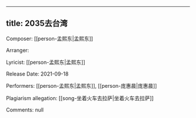 
---
title: 2035去台湾
---
Composer: [[person-孟熙东|孟熙东]]

Arranger: 

Lyricist: [[person-孟熙东|孟熙东]]

Release Date: 2021-09-18

Performers: [[person-孟熙东|孟熙东]], [[person-庞惠晨|庞惠晨]]

Plagiarism allegation:
[[song-坐着火车去拉萨|坐着火车去拉萨]]

Comments:
null

